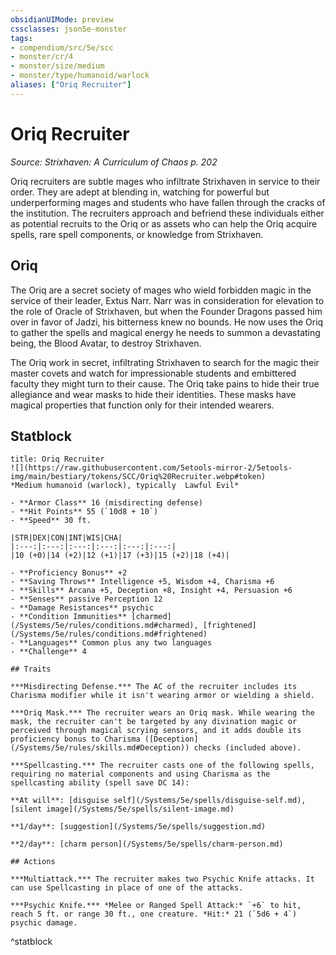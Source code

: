 ```yaml
---
obsidianUIMode: preview
cssclasses: json5e-monster
tags:
- compendium/src/5e/scc
- monster/cr/4
- monster/size/medium
- monster/type/humanoid/warlock
aliases: ["Oriq Recruiter"]
---
```

# Oriq Recruiter
*Source: Strixhaven: A Curriculum of Chaos p. 202*  

Oriq recruiters are subtle mages who infiltrate Strixhaven in service to their order. They are adept at blending in, watching for powerful but underperforming mages and students who have fallen through the cracks of the institution. The recruiters approach and befriend these individuals either as potential recruits to the Oriq or as assets who can help the Oriq acquire spells, rare spell components, or knowledge from Strixhaven.

## Oriq

The Oriq are a secret society of mages who wield forbidden magic in the service of their leader, Extus Narr. Narr was in consideration for elevation to the role of Oracle of Strixhaven, but when the Founder Dragons passed him over in favor of Jadzi, his bitterness knew no bounds. He now uses the Oriq to gather the spells and magical energy he needs to summon a devastating being, the Blood Avatar, to destroy Strixhaven.

The Oriq work in secret, infiltrating Strixhaven to search for the magic their master covets and watch for impressionable students and embittered faculty they might turn to their cause. The Oriq take pains to hide their true allegiance and wear masks to hide their identities. These masks have magical properties that function only for their intended wearers.

## Statblock

```ad-statblock
title: Oriq Recruiter
![](https://raw.githubusercontent.com/5etools-mirror-2/5etools-img/main/bestiary/tokens/SCC/Oriq%20Recruiter.webp#token)
*Medium humanoid (warlock), typically  Lawful Evil*

- **Armor Class** 16 (misdirecting defense)
- **Hit Points** 55 (`10d8 + 10`)
- **Speed** 30 ft.

|STR|DEX|CON|INT|WIS|CHA|
|:---:|:---:|:---:|:---:|:---:|:---:|
|10 (+0)|14 (+2)|12 (+1)|17 (+3)|15 (+2)|18 (+4)|

- **Proficiency Bonus** +2
- **Saving Throws** Intelligence +5, Wisdom +4, Charisma +6
- **Skills** Arcana +5, Deception +8, Insight +4, Persuasion +6
- **Senses** passive Perception 12
- **Damage Resistances** psychic
- **Condition Immunities** [charmed](/Systems/5e/rules/conditions.md#charmed), [frightened](/Systems/5e/rules/conditions.md#frightened)
- **Languages** Common plus any two languages
- **Challenge** 4

## Traits

***Misdirecting Defense.*** The AC of the recruiter includes its Charisma modifier while it isn't wearing armor or wielding a shield.

***Oriq Mask.*** The recruiter wears an Oriq mask. While wearing the mask, the recruiter can't be targeted by any divination magic or perceived through magical scrying sensors, and it adds double its proficiency bonus to Charisma ([Deception](/Systems/5e/rules/skills.md#Deception)) checks (included above).

***Spellcasting.*** The recruiter casts one of the following spells, requiring no material components and using Charisma as the spellcasting ability (spell save DC 14):

**At will**: [disguise self](/Systems/5e/spells/disguise-self.md), [silent image](/Systems/5e/spells/silent-image.md)

**1/day**: [suggestion](/Systems/5e/spells/suggestion.md)

**2/day**: [charm person](/Systems/5e/spells/charm-person.md)

## Actions

***Multiattack.*** The recruiter makes two Psychic Knife attacks. It can use Spellcasting in place of one of the attacks.

***Psychic Knife.*** *Melee or Ranged Spell Attack:* `+6` to hit, reach 5 ft. or range 30 ft., one creature. *Hit:* 21 (`5d6 + 4`) psychic damage.
```
^statblock